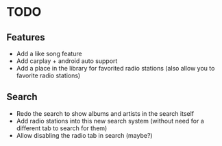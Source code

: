 # TODO

## Features
- Add a like song feature
- Add carplay + android auto support 
- Add a place in the library for favorited radio stations (also allow you to favorite radio stations)

## Search
- Redo the search to show albums and artists in the search itself 
- Add radio stations into this new search system (without need for a different tab to search for them)
- Allow disabling the radio tab in search (maybe?)